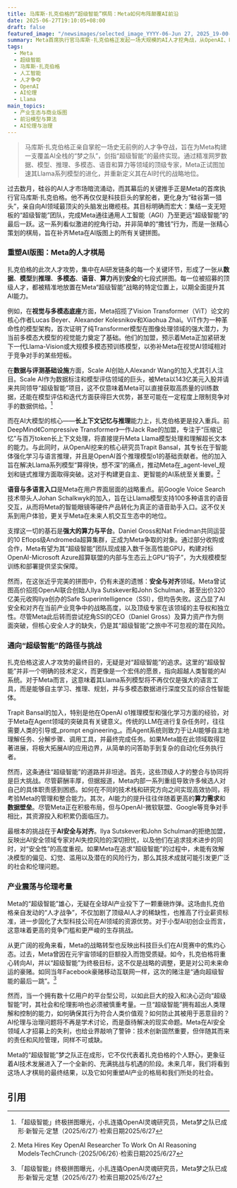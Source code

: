 ```yaml
---
title: 马库斯·扎克伯格的“超级智能”棋局：Meta如何布阵颠覆AI前沿
date: 2025-06-27T19:10:05+08:00
draft: false
featured_image: "/newsimages/selected_image_YYYY-06-Jun 27, 2025_19-00-17-346.jpg"
summary: Meta首席执行官马库斯·扎克伯格正发起一场大规模的AI人才挖角战，从OpenAI、DeepMind等顶尖机构招募关键研究员，旨在构建一支覆盖数据、模型、推理、多模态、语音和算力等AI全栈能力的“超级智能”梦之队。此举被视为Meta在AI竞赛中的决定性一跃，尽管在AI安全和对齐领域的人才招募上遭遇挫折，但其战略布局预示着AI产业竞争将进一步白热化，并引发对“超级智能”技术和社会伦理影响的深刻思考。
tags: 
  - Meta
  - 超级智能
  - 马库斯·扎克伯格
  - 人工智能
  - 人才争夺
  - OpenAI
  - AI伦理
  - Llama
main_topics: 
  - 产业生态与商业版图
  - 前沿模型与算法
  - AI伦理与治理
---
```


> 马库斯·扎克伯格正亲自掌舵一场史无前例的人才争夺战，旨在为Meta构建一支覆盖AI全栈的“梦之队”，剑指“超级智能”的最终实现。通过精准网罗数据、模型、推理、多模态、语音和算力等领域的顶级专家，Meta正试图加速其Llama系列模型的进化，并重新定义其在AI时代的战略地位。

过去数月，硅谷的AI人才市场暗流涌动，而其幕后的关键推手正是Meta的首席执行官马库斯·扎克伯格。他不再仅仅是科技巨头的掌舵者，更化身为“硅谷第一猎头”，亲自向AI领域最顶尖的头脑发出橄榄枝。其目标明确而宏大：集结一支无短板的“超级智能”团队，完成Meta通往通用人工智能（AGI）乃至更远“超级智能”的最后一跃。这一系列看似激进的挖角行动，并非简单的“撒钱”行为，而是一张精心策划的棋局，旨在补齐Meta在AI版图上的所有关键拼图。

### 重塑AI版图：Meta的人才棋局

扎克伯格的此次人才攻势，集中在AI研发链条的每一个关键环节，形成了一张从**数据**、**模型**到**推理**、**多模态**、**语音**、**算力**再到**安全**的七段式拼图。每一位被招募的顶级人才，都被精准地放置在Meta“超级智能”战略的特定位置上，以期全面提升其AI能力。

例如，在**视觉与多模态底座**方面，Meta招揽了Vision Transformer（ViT）论文的核心作者Lucas Beyer、Alexander Kolesnikov和Xiaohua Zhai。ViT作为一种革命性的模型架构，首次证明了纯Transformer模型在图像处理领域的强大潜力，为当前多模态大模型的视觉能力奠定了基础。他们的加盟，预示着Meta正加紧研发下一代Llama-Vision或大规模多模态预训练模型，以弥补Meta在视觉AI领域相对于竞争对手的某些短板。

在**数据与评测基础设施**方面，Scale AI创始人Alexandr Wang的加入尤其引人注目。Scale AI作为数据标注和模型评估领域的巨头，被Meta以143亿美元入股并请来共同领导“超级智能”项目，这不仅意味着Meta可以直接获取高质量的训练数据，还能在模型评估和迭代方面获得巨大优势，甚至可能在一定程度上限制竞争对手的数据供给。[^1]

而在AI大模型的核心——**长上下文记忆与推理**能力上，扎克伯格更是投入重兵。前DeepMind《Compressive Transformer》一作Jack Rae的加盟，专注于“压缩记忆”与百万token长上下文处理，将直接提升Meta Llama模型处理和理解超长文本的能力。与此同时，从OpenAI挖来的核心研究员Trapit Bansal，其专长在于智能体强化学习与语言推理，并且是OpenAI首个推理模型o1的基础贡献者。他的加入旨在解决Llama系列模型“算得快，想不深”的痛点，推动Meta在_agent-level_规划和链式推理方面取得突破。这对于构建更自主、更智能的AI系统至关重要。[^2]

**语音与多语言入口**是Meta在用户界面层面的战略重点。前Google Voice Search技术带头人Johan Schalkwyk的加入，旨在让Llama模型支持100多种语言的语音交互，从而将Meta的智能眼镜等硬件产品转化为真正的语音助手入口。这不仅关系到用户体验，更关乎Meta在未来人机交互生态中的地位。

支撑这一切的基石是**强大的算力与平台**。Daniel Gross和Nat Friedman共同运营的10 Eflops级Andromeda超算集群，正成为Meta争取的对象。通过部分收购或合作，Meta有望为其“超级智能”团队现成接入数千张高性能GPU，构建对标OpenAI-Microsoft Azure超算联盟的内部与生态云上GPU“钩子”，为大规模模型训练和部署提供坚实保障。

然而，在这张近乎完美的拼图中，仍有未遂的遗憾：**安全与对齐**领域。Meta曾试图高价招揽OpenAI联合创始人Ilya Sutskever和John Schulman，甚至出价320亿美元收购Ilya创办的Safe Superintelligence（SSI），但均告失败。这凸显了AI安全和对齐在当前产业竞争中的战略高度，以及顶级专家在该领域的主导权和独立性。尽管Meta此后转而尝试挖角SSI的CEO（Daniel Gross）及算力资产作为侧面突破，但核心安全人才的缺失，仍是其“超级智能”之旅中不可忽视的潜在风险。

### 通向“超级智能”的路径与挑战

扎克伯格这波人才攻势的最终目的，无疑是对“超级智能”的追求。这里的“超级智能”并非一个明确的技术定义，而更像是一个宏伟的愿景，指向超越人类智能的AI系统。对于Meta而言，这意味着其Llama系列模型将不再仅仅是强大的语言工具，而是能够自主学习、推理、规划，并与多模态数据进行深度交互的综合性智能体。

Trapit Bansal的加入，特别是他在OpenAI o1推理模型和强化学习方面的经验，对于Meta在Agent领域的突破具有关键意义。传统的LLM在进行复杂任务时，往往需要人类的引导或_prompt engineering_。而Agent系统则致力于让AI能够自主地理解任务、分解步骤、调用工具，并最终完成任务。如果Meta能在此领域取得显著进展，将极大拓展AI的应用边界，从简单的问答助手到复杂的自动化任务执行者。

然而，这条通往“超级智能”的道路并非坦途。首先，这些顶级人才的整合与协同将是巨大挑战。尽管薪酬丰厚，但据报道，Meta内部一系列重组导致许多候选人对自己的具体职责感到困惑。如何在不同的技术栈和研究方向之间实现高效协同，将考验Meta的管理和整合能力。其次，AI能力的提升往往伴随着更高的**算力需求**和**数据壁垒**。尽管Meta正在积极布局，但与OpenAI-微软联盟、Google等竞争对手相比，其资源投入和积累仍面临压力。

最根本的挑战在于**AI安全与对齐**。Ilya Sutskever和John Schulman的拒绝加盟，反映出AI安全领域专家对AI失控风险的深切担忧，以及他们在追求技术进步的同时，对“安全性”的高度重视。如果Meta在追求“超级智能”的过程中，未能有效解决模型的偏见、幻觉、滥用以及潜在的风险行为，那么其技术成就可能引发更广泛的社会和伦理问题。

### 产业震荡与伦理考量

Meta的“超级智能”雄心，无疑在全球AI产业投下了一颗重磅炸弹。这场由扎克伯格亲自发动的“人才战争”，不仅加剧了顶级AI人才的稀缺性，也推高了行业薪资标准，进一步固化了大型科技公司在AI领域的资源优势。对于小型AI初创企业而言，这意味着更高的竞争门槛和更严峻的生存挑战。

从更广阔的视角来看，Meta的战略转型也反映出科技巨头们在AI竞赛中的焦灼心态。过去，Meta曾因在元宇宙领域的巨额投入而饱受质疑。如今，扎克伯格将重心转向AI，并以“超级智能”为终极目标，这不仅是战略的调整，更是对公司未来命运的豪赌。如同当年Facebook豪赌移动互联网一样，这次的赌注是“通向超级智能的最后一跳”。[^3]

然而，当一个拥有数十亿用户的平台型公司，以如此巨大的投入和决心迈向“超级智能”时，其社会和伦理影响也必须被慎重考量。一旦“超级智能”拥有超出人类理解和控制的能力，如何确保其行为符合人类价值观？如何防止其被用于恶意目的？AI伦理与治理问题将不再是学术讨论，而是亟待解决的现实命题。Meta在AI安全领域人才招募上的失利，也给业界敲响了警钟：技术创新固然重要，但伴随其而来的责任和风险管理，同样不可或缺。

Meta的“超级智能”梦之队正在成形，它不仅代表着扎克伯格的个人野心，更象征着AI技术发展进入了一个全新的、充满挑战与机遇的阶段。未来几年，我们将看到这场人才棋局的最终结果，以及它如何重塑AI产业的格局和我们所处的社会。

## 引用

[^1]: 「超级智能」终极拼图曝光，小扎连撬OpenAI灵魂研究员，Meta梦之队已成形·新智元·定慧（2025/6/27）·检索日期2025/6/27
[^2]: Meta Hires Key OpenAI Researcher To Work On AI Reasoning Models·TechCrunch·（2025/06/26）·检索日期2025/6/27
[^3]: 「超级智能」终极拼图曝光，小扎连撬OpenAI灵魂研究员，Meta梦之队已成形·新智元·定慧（2025/6/27）·检索日期2025/6/27
